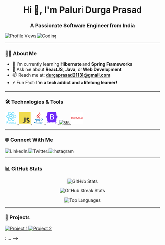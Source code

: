 <h1 align="center">Hi 👋, I'm Paluri Durga Prasad</h1>
<h3 align="center">A Passionate Software Engineer from India</h3>

<img align="right" alt="Coding" width="400" src="https://raw.githubusercontent.com/Ayushparikh-code/Ayushparikh-code/refs/heads/main/coding-freak%20(1).gif">

<p align="left"> <img src="https://komarev.com/ghpvc/?username=durga21131&label=Profile%20views&color=0e75b6&style=flat" alt="Profile Views" /> </p>

---

### 👨‍💻 About Me
- 🌱 I’m currently learning **Hibernate** and **Spring Frameworks**
- 💬 Ask me about **ReactJS**, **Java**, or **Web Development**
- 📫 Reach me at: **durgaprasad21131@gmail.com**
- ⚡ Fun Fact: **I’m a tech addict and a lifelong learner!**

---

### 🛠️ Technologies & Tools
<p align="left">
  <a href="https://reactjs.org/" target="_blank" rel="noreferrer"> 
    <img src="https://raw.githubusercontent.com/devicons/devicon/master/icons/react/react-original-wordmark.svg" alt="React" width="40" height="40"/> 
  </a> 
  <a href="https://developer.mozilla.org/en-US/docs/Web/JavaScript" target="_blank" rel="noreferrer"> 
    <img src="https://raw.githubusercontent.com/devicons/devicon/master/icons/javascript/javascript-original.svg" alt="JavaScript" width="40" height="40"/> 
  </a> 
  <a href="https://www.java.com" target="_blank" rel="noreferrer"> 
    <img src="https://raw.githubusercontent.com/devicons/devicon/master/icons/java/java-original.svg" alt="Java" width="40" height="40"/> 
  </a> 
  <a href="https://getbootstrap.com" target="_blank" rel="noreferrer"> 
    <img src="https://raw.githubusercontent.com/devicons/devicon/master/icons/bootstrap/bootstrap-plain-wordmark.svg" alt="Bootstrap" width="40" height="40"/> 
  </a>
  <a href="https://git-scm.com/" target="_blank" rel="noreferrer"> 
    <img src="https://www.vectorlogo.zone/logos/git-scm/git-scm-icon.svg" alt="Git" width="40" height="40"/> 
  </a> 
  <a href="https://www.oracle.com/" target="_blank" rel="noreferrer"> 
    <img src="https://raw.githubusercontent.com/devicons/devicon/master/icons/oracle/oracle-original.svg" alt="Oracle" width="40" height="40"/> 
  </a>
</p>

---

### 🌐 Connect With Me
<p align="left">
  <a href="https://www.linkedin.com/in/durga21131" target="blank">
    <img align="center" src="https://raw.githubusercontent.com/rahuldkjain/github-profile-readme-generator/master/src/images/icons/Social/linked-in-alt.svg" alt="LinkedIn" height="30" width="40" />
  </a>
  <a href="https://x.com/Prasad21131" target="blank">
    <img align="center" src="https://raw.githubusercontent.com/rahuldkjain/github-profile-readme-generator/master/src/images/icons/Social/twitter-alt.svg" alt="Twitter" height="30" width="40" />
  </a>
  <a href="https://www.instagram.com/durgaprasad_dp42" target="blank">
    <img align="center" src="https://raw.githubusercontent.com/rahuldkjain/github-profile-readme-generator/master/src/images/icons/Social/instagram.svg" alt="Instagram" height="30" width="40" />
  </a>
</p>

---

### 📊 GitHub Stats
<p align="center">
  <img src="https://github-readme-stats.vercel.app/api?username=durga21131&show_icons=true&theme=radical" alt="GitHub Stats" />
</p>

<p align="center">
  <img src="https://github-readme-streak-stats.herokuapp.com/?user=durga21131&theme=radical" alt="GitHub Streak Stats" />
</p>

<p align="center">
  <img src="https://github-readme-stats.vercel.app/api/top-langs?username=durga21131&layout=compact&theme=radical" alt="Top Languages" />
</p>

---

### 🚀 Projects
<p align="left">
  <a href="https://github.com/durga21131/sample-project-1">
    <img src="https://github-readme-stats.vercel.app/api/pin/?username=durga21131&repo=sample-project-1&theme=radical" alt="Project 1" />
  </a>
  <a href="https://github.com/durga21131/sample-project-2">
    <img src="https://github-readme-stats.vercel.app/api/pin/?username=durga21131&repo=sample-project-2&theme=radical" alt="Project 2" />
  </a>
</p>
: ...
-->
